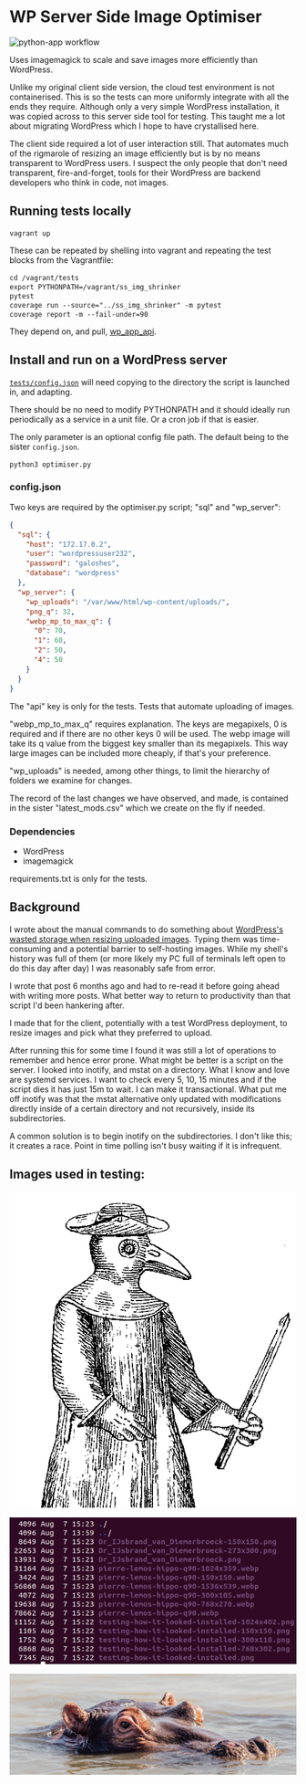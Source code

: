 # WP Server Side Image Optimiser

![python-app workflow](https://github.com/ployt0/wp_ss_img_resizer/actions/workflows/python-app.yml/badge.svg)

Uses imagemagick to scale and save images more efficiently than WordPress.

Unlike my original client side version, the cloud test environment is not
containerised. This is so the tests can more uniformly integrate with all
the ends they require. Although only a very simple WordPress installation,
it was copied across to this server side tool for testing. This taught me a
lot about migrating WordPress which I hope to have crystallised here.

The client side required a lot of user interaction still. That automates
much of the rigmarole of resizing an image efficiently but is by no means
transparent to WordPress users. I suspect the only people that don't need
transparent, fire-and-forget, tools for their WordPress are backend developers
who think in code, not images.

## Running tests locally

```shell
vagrant up
```

These can be repeated by shelling into vagrant and repeating the test blocks
from the Vagrantfile:

```shell
cd /vagrant/tests
export PYTHONPATH=/vagrant/ss_img_shrinker
pytest
coverage run --source="../ss_img_shrinker" -m pytest
coverage report -m --fail-under=90
```

They depend on, and pull, [wp_app_api](https://github.com/ployt0/wp_app_api).


## Install and run on a WordPress server

[`tests/config.json`](tests/config.json) will need copying to the directory the
script is launched in, and adapting.

There should be no need to modify PYTHONPATH and it should ideally run 
periodically as a service in a unit file. Or a cron job if that is easier.

The only parameter is an optional config file path. The default being to the
sister `config.json`.

```shell
python3 optimiser.py
```


### config.json

Two keys are required by the optimiser.py script; "sql" and "wp_server":

```json
{
  "sql": {
    "host": "172.17.0.2",
    "user": "wordpressuser232",
    "password": "galoshes",
    "database": "wordpress"
  },
  "wp_server": {
    "wp_uploads": "/var/www/html/wp-content/uploads/",
    "png_q": 32,
    "webp_mp_to_max_q": {
      "0": 70, 
      "1": 60, 
      "2": 50,
      "4": 50
    }
  }
}
```

The "api" key is only for the tests. Tests that automate uploading of images.

"webp_mp_to_max_q" requires explanation. The keys are megapixels, 0 is required
and if there are no other keys 0 will be used. The webp image will take its q
value from the biggest key smaller than its megapixels. This way large images
can be included more cheaply, if that's your preference.

"wp_uploads" is needed, among other things, to limit the hierarchy of folders
we examine for changes.

The record of the last changes we have observed, and made, is contained in
the sister "latest_mods.csv" which we create on the fly if needed.

### Dependencies

- WordPress
- imagemagick

requirements.txt is only for the tests.

## Background


I wrote about the manual commands to do something about
[WordPress's wasted storage when resizing uploaded images](
https://silverbullets.co.uk/wordpress/wordpress-image-resizing-png-jpg-and-webp/).
Typing them was time-consuming and a potential barrier to self-hosting images.
While my shell's history was full of them (or more likely my PC full of
terminals left open to do this day after day) I was reasonably safe from error.

I wrote that post 6 months ago and had to re-read it before going ahead
with writing more posts. What better way to return to productivity than that
script I'd been hankering after.

I made that for the client, potentially with a test WordPress deployment, to
resize images and pick what they preferred to upload.

After running this for some time I found it was still a lot of operations to
remember and hence error prone. What might be better is a script on the server.
I looked into inotify, and mstat on a directory. What I know and love are
systemd services. I want to check every 5, 10, 15 minutes and if the script
dies it has just 15m to wait. I can make it transactional. What put me off
inotify was that the mstat alternative only updated with modifications directly
inside of a certain directory and not recursively, inside its subdirectories.

A common solution is to begin inotify on the subdirectories. I don't like this;
it creates a race. Point in time polling isn't busy waiting if it is infrequent.

## Images used in testing:

![Dr_IJsbrand_van_Diemerbroeck.png](tests/Dr_IJsbrand_van_Diemerbroeck.png)

![filestats.png](tests/filestats.png)

![pierre-lemos-hippo-q90.webp](tests/pierre-lemos-hippo-q90.webp)